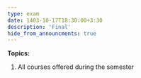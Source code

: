 ```yaml
---
type: exam
date: 1403-10-17T18:30:00+3:30
description: 'Final'
hide_from_announcments: true
---
```


**Topics:**
1. All courses offered during the semester
